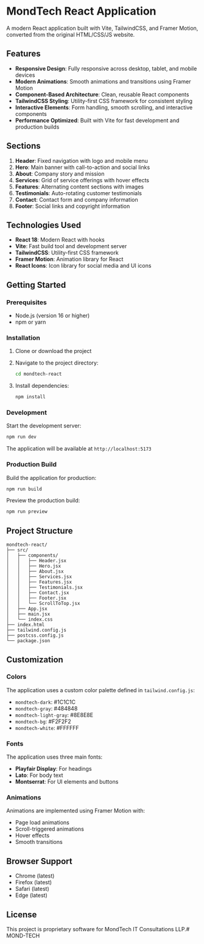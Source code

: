 # MondTech React Application

A modern React application built with Vite, TailwindCSS, and Framer Motion, converted from the original HTML/CSS/JS website.

## Features

- **Responsive Design**: Fully responsive across desktop, tablet, and mobile devices
- **Modern Animations**: Smooth animations and transitions using Framer Motion
- **Component-Based Architecture**: Clean, reusable React components
- **TailwindCSS Styling**: Utility-first CSS framework for consistent styling
- **Interactive Elements**: Form handling, smooth scrolling, and interactive components
- **Performance Optimized**: Built with Vite for fast development and production builds

## Sections

1. **Header**: Fixed navigation with logo and mobile menu
2. **Hero**: Main banner with call-to-action and social links
3. **About**: Company story and mission
4. **Services**: Grid of service offerings with hover effects
5. **Features**: Alternating content sections with images
6. **Testimonials**: Auto-rotating customer testimonials
7. **Contact**: Contact form and company information
8. **Footer**: Social links and copyright information

## Technologies Used

- **React 18**: Modern React with hooks
- **Vite**: Fast build tool and development server
- **TailwindCSS**: Utility-first CSS framework
- **Framer Motion**: Animation library for React
- **React Icons**: Icon library for social media and UI icons

## Getting Started

### Prerequisites

- Node.js (version 16 or higher)
- npm or yarn

### Installation

1. Clone or download the project
2. Navigate to the project directory:
   ```bash
   cd mondtech-react
   ```

3. Install dependencies:
   ```bash
   npm install
   ```

### Development

Start the development server:
```bash
npm run dev
```

The application will be available at `http://localhost:5173`

### Production Build

Build the application for production:
```bash
npm run build
```

Preview the production build:
```bash
npm run preview
```

## Project Structure

```
mondtech-react/
├── src/
│   ├── components/
│   │   ├── Header.jsx
│   │   ├── Hero.jsx
│   │   ├── About.jsx
│   │   ├── Services.jsx
│   │   ├── Features.jsx
│   │   ├── Testimonials.jsx
│   │   ├── Contact.jsx
│   │   ├── Footer.jsx
│   │   └── ScrollToTop.jsx
│   ├── App.jsx
│   ├── main.jsx
│   └── index.css
├── index.html
├── tailwind.config.js
├── postcss.config.js
└── package.json
```

## Customization

### Colors

The application uses a custom color palette defined in `tailwind.config.js`:
- `mondtech-dark`: #1C1C1C
- `mondtech-gray`: #484848
- `mondtech-light-gray`: #8E8E8E
- `mondtech-bg`: #F2F2F2
- `mondtech-white`: #FFFFFF

### Fonts

The application uses three main fonts:
- **Playfair Display**: For headings
- **Lato**: For body text
- **Montserrat**: For UI elements and buttons

### Animations

Animations are implemented using Framer Motion with:
- Page load animations
- Scroll-triggered animations
- Hover effects
- Smooth transitions

## Browser Support

- Chrome (latest)
- Firefox (latest)
- Safari (latest)
- Edge (latest)

## License

This project is proprietary software for MondTech IT Consultations LLP.#   M O N D - T E C H  
 
